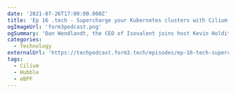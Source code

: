```yaml
---
date: '2021-07-26T17:00:00.000Z'
title: 'Ep 16 .tech - Supercharge your Kubernetes clusters with Cilium'
ogImageUrl: 'form3podcast.png'
ogSummary: 'Dan Wendlandt, the CEO of Isovalent joins host Kevin Holditch for a discussion on the product they have created Cilium'
categories:
  - Technology
externalUrl: 'https://techpodcast.form3.tech/episodes/ep-16-tech-supercharge-your-kubernetes-clusters-with-cilium'
tags:
  - Cilium
  - Hubble
  - eBPF
---
```

